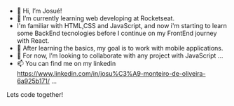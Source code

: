 - 👋 Hi, I’m Josué!
- 🌱 I’m currently learning web developing at Rocketseat.
- I'm familiar with HTML,CSS and JavaScript, and now i'm starting to learn some BackEnd tecnologies before I continue on my FrontEnd journey with React. 
- 👀 After learning the basics, my goal is to work with mobile applications.
- 💞️ For now, I’m looking to collaborate with any project with JavaScript ...
- 📫 You can find me on my linkedin https://www.linkedin.com/in/josu%C3%A9-monteiro-de-oliveira-6a925b171/ ...

Lets code together!

